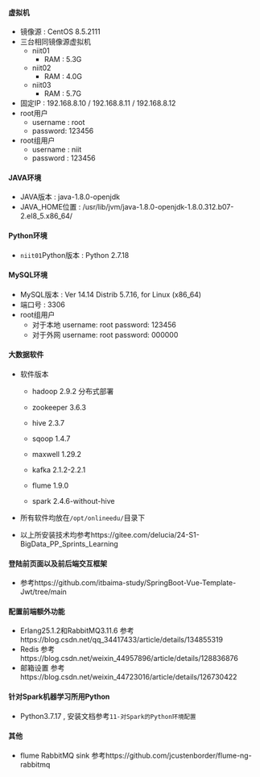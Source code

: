 #### 虚拟机

+ 镜像源 : CentOS 8.5.2111
+ 三台相同镜像源虚拟机
  + niit01
    + RAM : 5.3G
  + niit02
    + RAM : 4.0G
  + niit03
    + RAM : 5.7G
+ 固定IP : 192.168.8.10 / 192.168.8.11 / 192.168.8.12
+ root用户
  + username : root
  + password: 123456
+ root组用户
  + username : niit
  + password : 123456



#### JAVA环境

+ JAVA版本 : java-1.8.0-openjdk
+ JAVA_HOME位置 : /usr/lib/jvm/java-1.8.0-openjdk-1.8.0.312.b07-2.el8_5.x86_64/



#### Python环境

+ `niit01`Python版本 : Python 2.7.18



#### MySQL环境

+ MySQL版本 : Ver 14.14 Distrib 5.7.16, for Linux (x86_64)
+ 端口号 : 3306
+ root组用户
  + 对于本地 username: root password: 123456
  + 对于外网 username: root password: 000000



#### 大数据软件

+ 软件版本

  + hadoop 2.9.2 分布式部署

  + zookeeper 3.6.3
  + hive 2.3.7

  + sqoop 1.4.7

  + maxwell 1.29.2

  + kafka 2.1.2-2.2.1

  + flume 1.9.0

  + spark 2.4.6-without-hive

+ 所有软件均放在`/opt/onlineedu/`目录下

+ 以上所安装技术均参考https://gitee.com/delucia/24-S1-BigData_PP_Sprints_Learning



#### 登陆前页面以及前后端交互框架

+ 参考https://github.com/itbaima-study/SpringBoot-Vue-Template-Jwt/tree/main



#### 配置前端额外功能

+ Erlang25.1.2和RabbitMQ3.11.6 参考https://blog.csdn.net/qq_34417433/article/details/134855319
+ Redis 参考https://blog.csdn.net/weixin_44957896/article/details/128836876
+ 邮箱设置 参考https://blog.csdn.net/weixin_44723016/article/details/126730422



#### 针对Spark机器学习所用Python

+ Python3.7.17 , 安装文档参考`11-对Spark的Python环境配置`



#### 其他

+ flume RabbitMQ sink 参考https://github.com/jcustenborder/flume-ng-rabbitmq 
